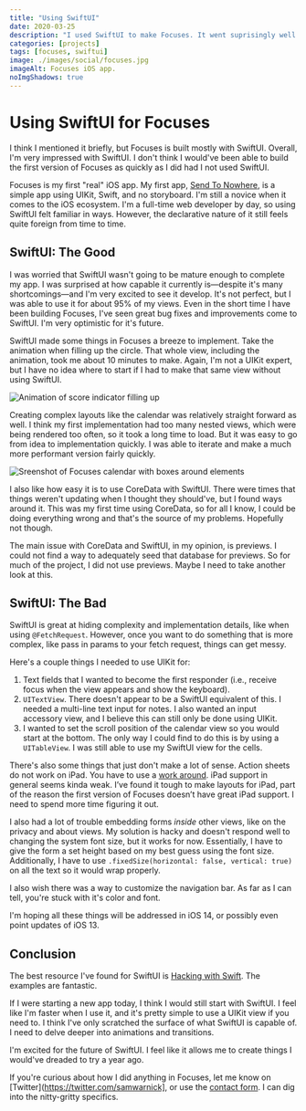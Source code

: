 ```yaml
---
title: "Using SwiftUI"
date: 2020-03-25
description: "I used SwiftUI to make Focuses. It went suprisingly well."
categories: [projects]
tags: [focuses, swiftui]
image: ./images/social/focuses.jpg
imageAlt: Focuses iOS app.
noImgShadows: true
---
```


# Using SwiftUI for Focuses

I think I mentioned it briefly, but Focuses is built mostly with SwiftUI. Overall, I'm very impressed with SwiftUI. I don't think I would've been able to build the first version of Focuses as quickly as I did had I not used SwiftUI.

Focuses is my first "real" iOS app. My first app, [Send To Nowhere](https://samwarnick.com/projects/send-to-nowhere), is a simple app using UIKit, Swift, and no storyboard. I'm still a novice when it comes to the iOS ecosystem. I'm a full-time web developer by day, so using SwiftUI felt familiar in ways. However, the declarative nature of it still feels quite foreign from time to time.

## SwiftUI: The Good

I was worried that SwiftUI wasn't going to be mature enough to complete my app. I was surprised at how capable it currently is—despite it's many shortcomings—and I'm very excited to see it develop. It's not perfect, but I was able to use it for about 95% of my views. Even in the short time I have been building Focuses, I've seen great bug fixes and improvements come to SwiftUI. I'm very optimistic for it's future.

SwiftUI made some things in Focuses a breeze to implement. Take the animation when filling up the circle. That whole view, including the animation, took me about 10 minutes to make. Again, I'm not a UIKit expert, but I have no idea where to start if I had to make that same view without using SwiftUI.

![Animation of score indicator filling up](https://res.cloudinary.com/verygoodfm/video/upload/c_fill,g_north,h_500,w_500,e_loop/v1584789978/samwarnick.com/score_indicator.gif)

Creating complex layouts like the calendar was relatively straight forward as well. I think my first implementation had too many nested views, which were being rendered too often, so it took a long time to load. But it was easy to go from idea to implementation quickly. I was able to iterate and make a much more performant version fairly quickly.

![Sreenshot of Focuses calendar with boxes around elements](https://res.cloudinary.com/verygoodfm/image/upload/v1584789837/samwarnick.com/calendar.png)

I also like how easy it is to use CoreData with SwiftUI. There were times that things weren't updating when I thought they should've, but I found ways around it. This was my first time using CoreData, so for all I know, I could be doing everything wrong and that's the source of my problems. Hopefully not though.

The main issue with CoreData and SwiftUI, in my opinion, is previews. I could not find a way to adequately seed that database for previews. So for much of the project, I did not use previews. Maybe I need to take another look at this.

## SwiftUI: The Bad

SwiftUI is great at hiding complexity and implementation details, like when using `@FetchRequest`. However, once you want to do something that is more complex, like pass in params to your fetch request, things can get messy.

Here's a couple things I needed to use UIKit for:
1. Text fields that I wanted to become the first responder (i.e., receive focus when the view appears and show the keyboard).
2. `UITextView`. There doesn't appear to be a SwiftUI equivalent of this. I needed a multi-line text input for notes. I also wanted an input accessory view, and I believe this can still only be done using UIKit.
3. I wanted to set the scroll position of the calendar view so you would start at the bottom. The only way I could find to do this is by using a `UITableView`. I was still able to use my SwiftUI view for the cells.

There's also some things that just don't make a lot of sense. Action sheets do not work on iPad. You have to use a [work around](https://stackoverflow.com/questions/56910941/present-actionsheet-in-swiftui-on-ipad). iPad support in general seems kinda weak. I’ve found it tough to make layouts for iPad, part of the reason the first version of Focuses doesn’t have great iPad support. I need to spend more time figuring it out. 

I also had a lot of trouble embedding forms _inside_ other views, like on the privacy and about views. My solution is hacky and doesn't respond well to changing the system font size, but it works for now. Essentially, I have to give the form a set height based on my best guess using the font size. Additionally, I have to use `.fixedSize(horizontal: false, vertical: true)` on all the text so it would wrap properly.

I also wish there was a way to customize the navigation bar. As far as I can tell, you're stuck with it's color and font.

I'm hoping all these things will be addressed in iOS 14, or possibly even point updates of iOS 13.

## Conclusion

The best resource I've found for SwiftUI is [Hacking with Swift](https://www.hackingwithswift.com/quick-start/swiftui). The examples are fantastic.

If I were starting a new app today, I think I would still start with SwiftUI. I feel like I'm faster when I use it, and it's pretty simple to use a UIKit view if you need to. I think I've only scratched the surface of what SwiftUI is capable of. I need to delve deeper into animations and transitions.

I'm excited for the future of SwiftUI. I feel like it allows me to create things I would've dreaded to try a year ago.

If you're curious about how I did anything in Focuses, let me know on [Twitter](https://twitter.com/samwarnick], or use the [contact form](https://samwarnick.com/contact). I can dig into the nitty-gritty specifics.